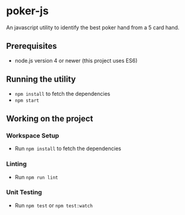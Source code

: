 # poker-js

An javascript utility to identify the best poker hand from a 5 card hand.

## Prerequisites
* node.js version 4 or newer (this project uses ES6)

## Running the utility
* `npm install` to fetch the dependencies
* `npm start`

## Working on the project

### Workspace Setup
* Run `npm install` to fetch the dependencies

### Linting
* Run `npm run lint`

### Unit Testing
* Run `npm test` or `npm test:watch`
